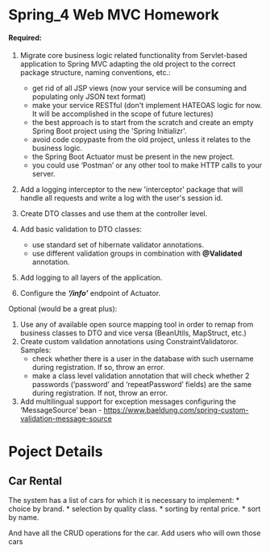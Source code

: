 # Spring_4 Web MVC Homework

#### Required:
1.	Migrate core business logic related functionality from Servlet-based application to Spring MVC adapting the old project to the correct package structure, naming conventions, etc.:
    -   get rid of all JSP views (now your service will be consuming and populating only JSON text format)
    -	make your service RESTful (don't implement HATEOAS logic for now. It will be accomplished in the scope of future lectures)
    -   the best approach is to start from the scratch and create an empty Spring Boot project using the 'Spring Initializr'.
    -	avoid code copypaste from the old project, unless it relates to the business logic.
    -   the Spring Boot Actuator must be present in the new project.
    -   you could use ‘Postman’ or any other tool to make HTTP calls to your server.
    
2.	Add a logging interceptor to the new 'interceptor' package that will handle all requests and write a log with the user's session id.

3.	Create DTO classes and use them at the controller level.

4.	Add basic validation to DTO classes:
    -	use standard set of hibernate validator annotations.
    -	use different validation groups in combination with **@Validated** annotation.
    
5.	Add logging to all layers of the application.

6.	Configure the ***‘/info’*** endpoint of Actuator.

Optional (would be a great plus):
1. Use any of available open source mapping tool in order to remap from business classes to DTO and vice versa (BeanUtils, MapStruct, etc.)
2. Create custom validation annotations using ConstraintValidatoror. Samples:
    -	check whether there is a user in the database with such username during registration. If so, throw an error.
    -	make a class level validation annotation that will check whether 2 passwords (‘password’ and ‘repeatPassword’ fields) are the same during registration. If not, throw an error.
3. Add multilingual support for exception messages configuring the ‘MessageSource’ bean - https://www.baeldung.com/spring-custom-validation-message-source



# Poject Details
## Car Rental

The system has a list of cars for which it is necessary to implement:
    *   choice by brand.
    *   selection by quality class.
    *   sorting by rental price.
    *   sort by name.

And have all the CRUD operations for the car. Add users who will own those cars
